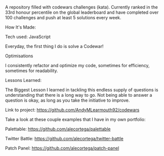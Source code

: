 A repository filled with codewars challenges (kata). Currently ranked in the 33rd honour percentile on the global leaderboard and have completed over 100 challenges and push at least 5 solutions every week.

How It's Made:

Tech used: JavaScript

Everyday, the first thing I do is solve a Codewar!

Optimisations

I consistently refactor and optimize my code, sometimes for efficiency, sometimes for readability.

Lessons Learned:

The Biggest Lesson I learned in tackling this endless supply of questions is understanding that there is a long way to go. Not being able to answer a question is okay, as long as you take the initiative to improve.

Link to project: https://github.com/AndyMLearmouth92/codewars

Take a look at these couple examples that I have in my own portfolio:

Palettable: https://github.com/alecortega/palettable

Twitter Battle: https://github.com/alecortega/twitter-battle

Patch Panel: https://github.com/alecortega/patch-panel
